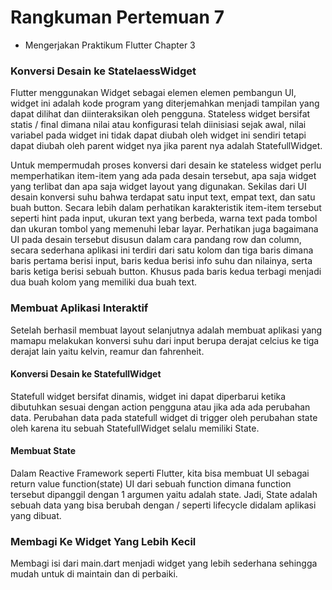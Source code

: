# Rangkuman Pertemuan 7
- Mengerjakan Praktikum Flutter Chapter 3

### Konversi Desain ke StatelaessWidget
Flutter menggunakan Widget sebagai elemen elemen pembangun UI, widget ini adalah kode program yang diterjemahkan 
menjadi tampilan yang dapat dilihat dan diinteraksikan oleh pengguna. Stateless widget bersifat statis / final 
dimana nilai atau konfigurasi telah diinisiasi sejak awal, nilai variabel pada widget ini tidak dapat diubah 
oleh widget ini sendiri tetapi dapat diubah oleh parent widget nya jika parent nya adalah StatefullWidget.

Untuk mempermudah proses konversi dari desain ke stateless widget perlu memperhatikan item-item yang ada pada desain tersebut, apa saja widget yang terlibat dan apa saja widget 
layout yang digunakan. Sekilas dari UI desain konversi suhu bahwa terdapat satu input text, empat text, dan satu buah button. 
Secara lebih dalam perhatikan karakteristik item-item tersebut seperti hint pada input, ukuran text yang berbeda, warna text pada tombol dan ukuran tombol yang memenuhi 
lebar layar. Perhatikan juga bagaimana UI pada desain tersebut disusun dalam cara pandang row  dan column, secara sederhana aplikasi ini terdiri dari satu kolom dan tiga baris 
dimana baris pertama berisi input, baris kedua berisi info suhu dan nilainya, serta baris ketiga berisi sebuah button. Khusus pada baris kedua terbagi menjadi dua buah kolom 
yang memiliki dua buah text.

### Membuat Aplikasi Interaktif
Setelah berhasil membuat layout selanjutnya adalah membuat aplikasi yang mamapu melakukan konversi suhu dari input berupa derajat celcius ke tiga derajat lain yaitu kelvin, 
reamur dan fahrenheit.

#### Konversi Desain ke StatefullWidget
Statefull widget bersifat dinamis, widget ini dapat diperbarui ketika dibutuhkan sesuai dengan action pengguna atau jika ada ada perubahan data. 
Perubahan data pada statefull widget di trigger oleh perubahan state oleh karena itu sebuah StatefullWidget selalu memiliki State. 

#### Membuat State
Dalam Reactive Framework seperti Flutter, kita bisa membuat UI sebagai return value function(state) UI dari sebuah function dimana function tersebut 
dipanggil dengan 1 argumen yaitu adalah state. Jadi, State adalah sebuah data yang bisa berubah dengan / seperti lifecycle didalam aplikasi yang dibuat.

### Membagi Ke Widget Yang Lebih Kecil
Membagi isi dari main.dart menjadi widget yang lebih sederhana sehingga mudah untuk di maintain dan di perbaiki.
